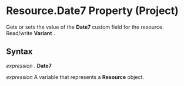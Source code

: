 
# Resource.Date7 Property (Project)

Gets or sets the value of the  **Date7** custom field for the resource. Read/write **Variant** .


## Syntax

 _expression_ . **Date7**

 _expression_ A variable that represents a **Resource** object.

